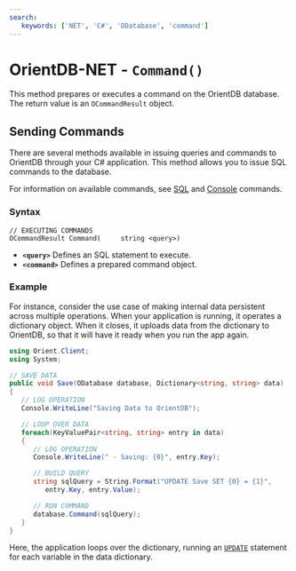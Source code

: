 ```yaml
---
search:
   keywords: ['NET', 'C#', 'ODatabase', 'command']
---
```


# OrientDB-NET - `Command()`

This method prepares or executes a command on the OrientDB database.  The return value is an `OCommandResult` object.

## Sending Commands

There are several methods available in issuing queries and commands to OrientDB through your C# application.  This method allows you to issue SQL commands to the database.

For information on available commands, see [SQL](../sql/SQL.md) and [Console](../console/Console-Commands.md) commands.


### Syntax

```
// EXECUTING COMMANDS
OCommandResult Command(     string <query>)
```

- **`<query>`** Defines an SQL statement to execute.
- **`<command>`** Defines a prepared command object.

### Example

For instance, consider the use case of making internal data persistent across multiple operations.  When your application is running, it operates a dictionary object.  When it closes, it uploads data from the dictionary to OrientDB, so that it will have it ready when you run the app again.

```csharp
using Orient.Client;
using System;

// SAVE DATA
public void Save(ODatabase database, Dictionary<string, string> data)
{
   // LOG OPERATION
   Console.WriteLine("Saving Data to OrientDB");

   // LOOP OVER DATA
   foreach(KeyValuePair<string, string> entry in data)
   {
      // LOG OPERATION
      Console.WriteLine(" - Saving: {0}", entry.Key);

      // BUILD QUERY
      string sqlQuery = String.Format("UPDATE Save SET {0} = {1}",
         entry.Key, entry.Value);

      // RUN COMMAND
      database.Command(sqlQuery);
   }
}
```

Here, the application loops over the dictionary, running an [`UPDATE`](../sql/SQL-Update.md) statement for each variable in the data dictionary.

